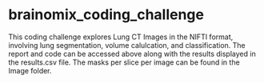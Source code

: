 # brainomix_coding_challenge

This coding challenge explores Lung CT Images in the NIFTI format, involving lung segmentation, volume calulcation, and classification. The report and code can be accessed above along with the results displayed in the results.csv file. The masks per slice per image can be found in the Image folder. 
